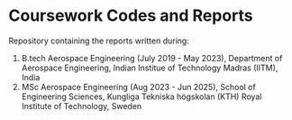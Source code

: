 # Coursework Codes and Reports
Repository containing the reports written during: <br/>
1. B.tech Aerospace Engineering (July 2019 - May 2023), Department of Aerospace Engineering, Indian Institue of Technology Madras (IITM), India
2. MSc Aerospace Engineering (Aug 2023 - Jun 2025), School of Engineering Sciences, Kungliga Tekniska högskolan (KTH) Royal Institute of Technology, Sweden
